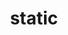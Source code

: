 ---
layout: landing_page
sidebar: qq_cli_command_reference_sidebar
summary: Listing of commands for static
title: static
zendesk_source: qq CLI Command Guide

---